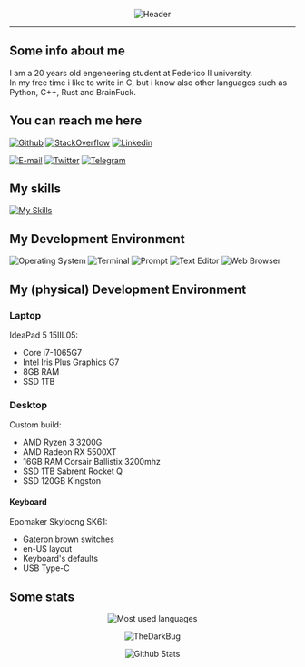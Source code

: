 <div align="center">

<picture>![Header](https://raw.githubusercontent.com/TheDarkBug/TheDarkBug/main/header.svg?sanitize=true)</picture>
</div>

---

## Some info about me

I am a 20<!-- <script type="text/javascript"> document.writeln(Math.trunc(((new Date().getTime() / 1000) - 1038006000) / 31709800)); </script> --> years old engeneering student at Federico II university.\
In my free time i like to write in C, but i know also other languages such as Python, C++, Rust and BrainFuck.

## You can reach me here

[![Github](https://img.shields.io/badge/GitHub-100000?style=for-the-badge&logo=github&logoColor=white)](https://github.com/TheDarkBug)
[![StackOverflow](https://img.shields.io/badge/Stack_Overflow-FE7A16?style=for-the-badge&logo=stack-overflow&logoColor=white)](https://stackoverflow.com/users/13943366/adriano-oliviero?tab=profile)
[![Linkedin](https://img.shields.io/badge/LinkedIn-0077B5?style=for-the-badge&logo=linkedin&logoColor=white)](https://www.linkedin.com/in/adriano-oliviero-2753a11b1/)

[![E-mail](https://img.shields.io/badge/Gmail-D14836?style=for-the-badge&logo=gmail&logoColor=white)](adrianoliviero23@gmail.com)
[![Twitter](https://img.shields.io/badge/Twitter-1DA1F2?style=for-the-badge&logo=twitter&logoColor=white)](https://twitter.com/a_oliviero_)
[![Telegram](https://img.shields.io/badge/Telegram-2CA5E0?style=for-the-badge&logo=telegram&logoColor=white)](https://t.me/TheDarkBug)
<!-- [![Gitlab](https://img.shields.io/badge/GitLab-330F63?style=for-the-badge&logo=gitlab&logoColor=white)](https://gitlab.com/TheDarkBug)
[XDA Developers](https://img.shields.io/badge/xda%20developers-2DAAE9?style=for-the-badge&logo=xda-developers&logoColor=white)
[![Element](https://img.shields.io/badge/Element-0DBD8B?style=for-the-badge&logo=element&logoColor=white)](https://matrix.to/#/@thedarkbug:matrix.org)
[![Reddit](https://img.shields.io/badge/Reddit-FF4500?style=for-the-badge&logo=reddit&logoColor=white)](https://reddit.com/u/TheDarkBug)-->

## My skills

[![My Skills](https://skillicons.dev/icons?i=c,cpp,rust,py,latex,neovim,git,linux,docker,regex)](https://skillicons.dev)

## My Development Environment

![Operating System](https://img.shields.io/badge/Arch_Linux-1793D1?style=for-the-badge&logo=arch-linux&logoColor=white)
![Terminal](https://img.shields.io/badge/alacritty-F46D01?style=for-the-badge&logo=alacritty&logoColor=white)
![Prompt](https://img.shields.io/badge/starship-DD0B78?style=for-the-badge&logo=starship&logoColor=white)
![Text Editor](https://img.shields.io/badge/NeoVim-%2357A143.svg?&style=for-the-badge&logo=neovim&logoColor=white)
![Web Browser](https://img.shields.io/badge/Brave_Browser-303443?style=for-the-badge&logo=Brave&logoColor=FF5400)

<!-- ![Other Operating system](https://img.shields.io/badge/Windows-0078D6?style=for-the-badge&logo=windows&logoColor=white) -->
<!-- ![Text Editor](https://img.shields.io/badge/Visual_Studio_Code-0078D4?style=for-the-badge&logo=visual%20studio%20code&logoColor=white) -->

## My (physical) Development Environment

### Laptop

IdeaPad 5 15IIL05:

- Core i7-1065G7
- Intel Iris Plus Graphics G7
- 8GB RAM
- SSD 1TB

### Desktop

Custom build:

- AMD Ryzen 3 3200G
- AMD Radeon RX 5500XT
- 16GB RAM Corsair Ballistix 3200mhz
- SSD 1TB Sabrent Rocket Q
- SSD 120GB Kingston

#### Keyboard

Epomaker Skyloong SK61:

- Gateron brown switches
- en-US layout
- Keyboard's defaults
- USB Type-C

## Some stats

<p align="center"><picture><img src="https://github-readme-stats.vercel.app/api/top-langs/?username=TheDarkBug&count_private=true&langs_count=80&theme=dark&layout=compact" alt="Most used languages"/></picture></p>
<p align="center"><picture><img align="center" src="https://github-readme-stats.vercel.app/api?username=TheDarkBug&show_icons=true&count_private=true&locale=en&include_all_commits=true&theme=dark&layout=compact" alt="TheDarkBug"/></picture></p>
<p align="center"><picture><img align="center" src="https://github-readme-streak-stats.herokuapp.com/?user=TheDarkBug&theme=dark" alt="Github Stats"/></picture></p>
